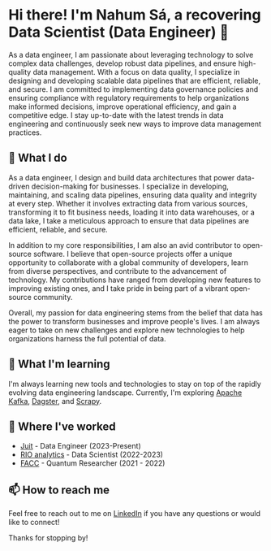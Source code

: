 # Hi there! I'm Nahum Sá, a recovering Data Scientist (Data Engineer) 👋

As a data engineer, I am passionate about leveraging technology to solve complex data challenges, develop robust data pipelines, and ensure high-quality data management. With a focus on data quality, I specialize in designing and developing scalable data pipelines that are efficient, reliable, and secure. I am committed to implementing data governance policies and ensuring compliance with regulatory requirements to help organizations make informed decisions, improve operational efficiency, and gain a competitive edge. I stay up-to-date with the latest trends in data engineering and continuously seek new ways to improve data management practices.

## 🔭 What I do

As a data engineer, I design and build data architectures that power data-driven decision-making for businesses. I specialize in developing, maintaining, and scaling data pipelines, ensuring data quality and integrity at every step. Whether it involves extracting data from various sources, transforming it to fit business needs, loading it into data warehouses, or a data lake, I take a meticulous approach to ensure that data pipelines are efficient, reliable, and secure.

In addition to my core responsibilities, I am also an avid contributor to open-source software. I believe that open-source projects offer a unique opportunity to collaborate with a global community of developers, learn from diverse perspectives, and contribute to the advancement of technology. My contributions have ranged from developing new features to improving existing ones, and I take pride in being part of a vibrant open-source community.

Overall, my passion for data engineering stems from the belief that data has the power to transform businesses and improve people's lives. I am always eager to take on new challenges and explore new technologies to help organizations harness the full potential of data.

## 🌱 What I'm learning

I'm always learning new tools and technologies to stay on top of the rapidly evolving data engineering landscape. Currently, I'm exploring [Apache Kafka](https://kafka.apache.org/), [Dagster](https://dagster.io/), and [Scrapy](https://scrapy.org/).

## 💼 Where I've worked

- [Juit](https://juit.io/) - Data Engineer (2023-Present)
- [RIO analytics](https://rioanalytics.com.br/) - Data Scientist (2022-2023)
- [FACC](https://www.facc10.org.br/) - Quantum Researcher (2021 - 2022)

## 📫 How to reach me

Feel free to reach out to me on [LinkedIn](https://www.linkedin.com/in/nahumsa/) if you have any questions or would like to connect!


Thanks for stopping by!
